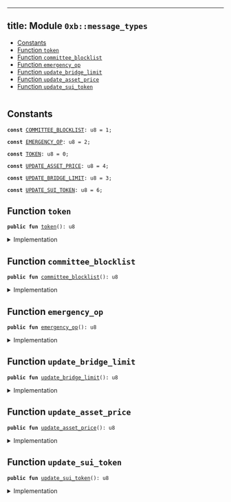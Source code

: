 
---
title: Module `0xb::message_types`
---



-  [Constants](#@Constants_0)
-  [Function `token`](#0xb_message_types_token)
-  [Function `committee_blocklist`](#0xb_message_types_committee_blocklist)
-  [Function `emergency_op`](#0xb_message_types_emergency_op)
-  [Function `update_bridge_limit`](#0xb_message_types_update_bridge_limit)
-  [Function `update_asset_price`](#0xb_message_types_update_asset_price)
-  [Function `update_sui_token`](#0xb_message_types_update_sui_token)


<pre><code></code></pre>



<a name="@Constants_0"></a>

## Constants


<a name="0xb_message_types_COMMITTEE_BLOCKLIST"></a>



<pre><code><b>const</b> <a href="message_types.md#0xb_message_types_COMMITTEE_BLOCKLIST">COMMITTEE_BLOCKLIST</a>: u8 = 1;
</code></pre>



<a name="0xb_message_types_EMERGENCY_OP"></a>



<pre><code><b>const</b> <a href="message_types.md#0xb_message_types_EMERGENCY_OP">EMERGENCY_OP</a>: u8 = 2;
</code></pre>



<a name="0xb_message_types_TOKEN"></a>



<pre><code><b>const</b> <a href="message_types.md#0xb_message_types_TOKEN">TOKEN</a>: u8 = 0;
</code></pre>



<a name="0xb_message_types_UPDATE_ASSET_PRICE"></a>



<pre><code><b>const</b> <a href="message_types.md#0xb_message_types_UPDATE_ASSET_PRICE">UPDATE_ASSET_PRICE</a>: u8 = 4;
</code></pre>



<a name="0xb_message_types_UPDATE_BRIDGE_LIMIT"></a>



<pre><code><b>const</b> <a href="message_types.md#0xb_message_types_UPDATE_BRIDGE_LIMIT">UPDATE_BRIDGE_LIMIT</a>: u8 = 3;
</code></pre>



<a name="0xb_message_types_UPDATE_SUI_TOKEN"></a>



<pre><code><b>const</b> <a href="message_types.md#0xb_message_types_UPDATE_SUI_TOKEN">UPDATE_SUI_TOKEN</a>: u8 = 6;
</code></pre>



<a name="0xb_message_types_token"></a>

## Function `token`



<pre><code><b>public</b> <b>fun</b> <a href="message_types.md#0xb_message_types_token">token</a>(): u8
</code></pre>



<details>
<summary>Implementation</summary>


<pre><code><b>public</b> <b>fun</b> <a href="message_types.md#0xb_message_types_token">token</a>(): u8 { <a href="message_types.md#0xb_message_types_TOKEN">TOKEN</a> }
</code></pre>



</details>

<a name="0xb_message_types_committee_blocklist"></a>

## Function `committee_blocklist`



<pre><code><b>public</b> <b>fun</b> <a href="message_types.md#0xb_message_types_committee_blocklist">committee_blocklist</a>(): u8
</code></pre>



<details>
<summary>Implementation</summary>


<pre><code><b>public</b> <b>fun</b> <a href="message_types.md#0xb_message_types_committee_blocklist">committee_blocklist</a>(): u8 { <a href="message_types.md#0xb_message_types_COMMITTEE_BLOCKLIST">COMMITTEE_BLOCKLIST</a> }
</code></pre>



</details>

<a name="0xb_message_types_emergency_op"></a>

## Function `emergency_op`



<pre><code><b>public</b> <b>fun</b> <a href="message_types.md#0xb_message_types_emergency_op">emergency_op</a>(): u8
</code></pre>



<details>
<summary>Implementation</summary>


<pre><code><b>public</b> <b>fun</b> <a href="message_types.md#0xb_message_types_emergency_op">emergency_op</a>(): u8 { <a href="message_types.md#0xb_message_types_EMERGENCY_OP">EMERGENCY_OP</a> }
</code></pre>



</details>

<a name="0xb_message_types_update_bridge_limit"></a>

## Function `update_bridge_limit`



<pre><code><b>public</b> <b>fun</b> <a href="message_types.md#0xb_message_types_update_bridge_limit">update_bridge_limit</a>(): u8
</code></pre>



<details>
<summary>Implementation</summary>


<pre><code><b>public</b> <b>fun</b> <a href="message_types.md#0xb_message_types_update_bridge_limit">update_bridge_limit</a>(): u8 { <a href="message_types.md#0xb_message_types_UPDATE_BRIDGE_LIMIT">UPDATE_BRIDGE_LIMIT</a> }
</code></pre>



</details>

<a name="0xb_message_types_update_asset_price"></a>

## Function `update_asset_price`



<pre><code><b>public</b> <b>fun</b> <a href="message_types.md#0xb_message_types_update_asset_price">update_asset_price</a>(): u8
</code></pre>



<details>
<summary>Implementation</summary>


<pre><code><b>public</b> <b>fun</b> <a href="message_types.md#0xb_message_types_update_asset_price">update_asset_price</a>(): u8 { <a href="message_types.md#0xb_message_types_UPDATE_ASSET_PRICE">UPDATE_ASSET_PRICE</a> }
</code></pre>



</details>

<a name="0xb_message_types_update_sui_token"></a>

## Function `update_sui_token`



<pre><code><b>public</b> <b>fun</b> <a href="message_types.md#0xb_message_types_update_sui_token">update_sui_token</a>(): u8
</code></pre>



<details>
<summary>Implementation</summary>


<pre><code><b>public</b> <b>fun</b> <a href="message_types.md#0xb_message_types_update_sui_token">update_sui_token</a>():u8{
    <a href="message_types.md#0xb_message_types_UPDATE_SUI_TOKEN">UPDATE_SUI_TOKEN</a>
}
</code></pre>



</details>
